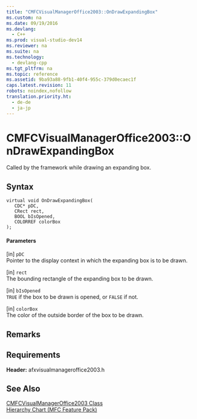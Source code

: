 ```yaml
---
title: "CMFCVisualManagerOffice2003::OnDrawExpandingBox"
ms.custom: na
ms.date: 09/19/2016
ms.devlang: 
  - C++
ms.prod: visual-studio-dev14
ms.reviewer: na
ms.suite: na
ms.technology: 
  - devlang-cpp
ms.tgt_pltfrm: na
ms.topic: reference
ms.assetid: 9ba93a88-9fb1-40f4-955c-379d0ecaec1f
caps.latest.revision: 11
robots: noindex,nofollow
translation.priority.ht: 
  - de-de
  - ja-jp
---
```

# CMFCVisualManagerOffice2003::OnDrawExpandingBox
Called by the framework while drawing an expanding box.  
  
## Syntax  
  
```  
virtual void OnDrawExpandingBox(  
   CDC* pDC,  
   CRect rect,  
   BOOL bIsOpened,  
   COLORREF colorBox  
);  
```  
  
#### Parameters  
 [in] `pDC`  
 Pointer to the display context in which the expanding box is to be drawn.  
  
 [in] `rect`  
 The bounding rectangle of the expanding box to be drawn.  
  
 [in] `bIsOpened`  
 `TRUE` if the box to be drawn is opened, or `FALSE` if not.  
  
 [in] `colorBox`  
 The color of the outside border of the box to be drawn.  
  
## Remarks  
  
## Requirements  
 **Header:** afxvisualmanageroffice2003.h  
  
## See Also  
 [CMFCVisualManagerOffice2003 Class](../vs140/CMFCVisualManagerOffice2003-Class.md)   
 [Hierarchy Chart (MFC Feature Pack)](../vs140/Hierarchy-Chart.md)